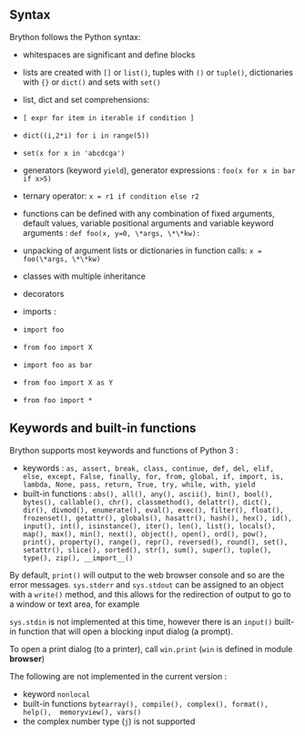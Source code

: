 Syntax
------

Brython follows the Python syntax:

- whitespaces are significant and define blocks
- lists are created with `[]` or `list()`, tuples with `()` or `tuple()`, dictionaries with `{}` or `dict()` and sets with `set()`
- list, dict and set comprehensions:

 - `[ expr for item in iterable if condition ]`
 - `dict((i,2*i) for i in range(5))`
 - `set(x for x in 'abcdcga')`

- generators (keyword `yield`), generator expressions : `foo(x for x in bar if x>5)`
- ternary operator: `x = r1 if condition else r2`
- functions can be defined with any combination of fixed arguments, default values, variable positional arguments 
 and variable keyword arguments : `def foo(x, y=0, \*args, \*\*kw):`
- unpacking of argument lists or dictionaries in function calls: `x = foo(\*args, \*\*kw)`
- classes with multiple inheritance
- decorators
- imports :  
 - `import foo`
 - `from foo import X`
 - `import foo as bar`
 - `from foo import X as Y`
 - `from foo import *`

Keywords and built-in functions
-------------------------------

Brython supports most keywords and functions of Python 3 :

- keywords : `as, assert, break, class, continue, def, del, elif, else, except, False, finally, for, from, global, if, import, is, lambda, None, pass, return, True, try, while, with, yield`
- built-in functions : `abs(), all(), any(), ascii(), bin(), bool(), bytes(), callable(), chr(), classmethod(), delattr(), dict(), dir(), divmod(), enumerate(), eval(), exec(), filter(), float(), frozenset(), getattr(), globals(), hasattr(), hash(), hex(), id(), input(), int(), isinstance(), iter(), len(), list(), locals(), map(), max(), min(), next(), object(), open(), ord(), pow(), print(), property(), range(), repr(), reversed(), round(), set(), setattr(), slice(), sorted(), str(), sum(), super(), tuple(), type(), zip(), __import__()`

By default, `print()` will output to the web browser console and so are the error messages. `sys.stderr` and `sys.stdout` can be assigned to an object with a `write()` method, and this allows for the redirection of output to go to a window or text area, for example

`sys.stdin` is not implemented at this time, however there is an `input()` built-in function that will open a blocking input dialog (a prompt).

To open a print dialog (to a printer), call `win.print` (`win` is defined in module **browser**)

The following are not implemented in the current version : 

- keyword `nonlocal`
- built-in functions `bytearray(), compile(), complex(), format(), help(),  memoryview(), vars()`
- the complex number type (`j`) is not supported


